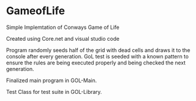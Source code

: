 # GameofLife
Simple Implemtation of Conways Game of Life

Created using Core.net and visual studio code

Program randomly seeds half of the grid with dead cells and draws it to the console after every generation.
GoL test is seeded with a known pattern to ensure the rules are being executed properly and being checked the next generation.

Finalized main program in GOL-Main.

Test Class for test suite in GOL-Library.
